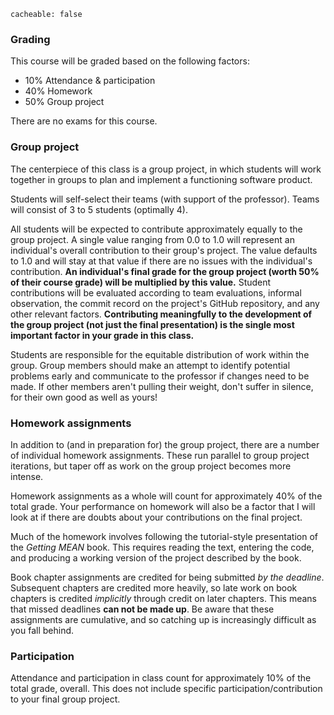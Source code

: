 ```
cacheable: false
```

### Grading

This course will be graded based on the following factors:

* 10% Attendance & participation
* 40% Homework
* 50% Group project

There are no exams for this course.

### Group project

The centerpiece of this class is a group project, in which students will work together in groups to plan and implement a functioning software product.

Students will self-select their teams (with support of the professor). Teams will consist of 3 to 5 students (optimally 4).

All students will be expected to contribute approximately equally to the group project. A single value ranging from 0.0 to 1.0 will represent an individual's overall contribution to their group's project. The value defaults to 1.0 and will stay at that value if there are no issues with the individual's contribution. **An individual's final grade for the group project (worth 50% of their course grade) will be multiplied by this value.** Student contributions will be evaluated according to team evaluations, informal observation, the commit record on the project's GitHub repository, and any other relevant factors. **Contributing meaningfully to the development of the group project (not just the final presentation) is the single most important factor in your grade in this class.**

Students are responsible for the equitable distribution of work within the group. Group members should make an attempt to identify potential problems early and communicate to the professor if changes need to be made. If other members aren't pulling their weight, don't suffer in silence, for their own good as well as yours!

### Homework assignments

In addition to (and in preparation for) the group project, there are a number of individual homework assignments. These run parallel to group project iterations, but taper off as work on the group project becomes more intense.

Homework assignments as a whole will count for approximately 40% of the total grade. Your performance on homework will also be a factor that I will look at if there are doubts about your contributions on the final project.

Much of the homework involves following the tutorial-style presentation of the *Getting MEAN* book. This requires reading the text, entering the code, and producing a working version of the project described by the book.

Book chapter assignments are credited for being submitted *by the deadline*. Subsequent chapters are credited more heavily, so late work on book chapters is credited *implicitly* through credit on later chapters. This means that missed deadlines **can not be made up**. Be aware that these assignments are cumulative, and so catching up is increasingly difficult as you fall behind.

### Participation

Attendance and participation in class count for approximately 10% of the total grade, overall.
This does not include specific participation/contribution to your final group project.
